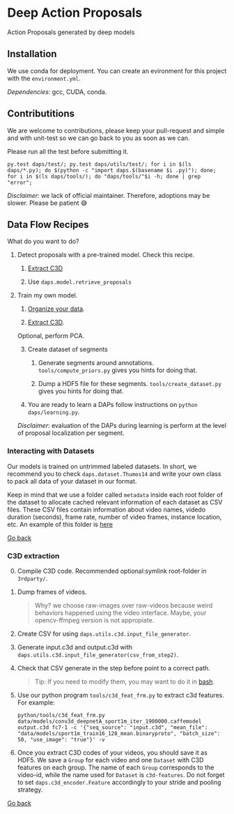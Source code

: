 # Deep Action Proposals
Action Proposals generated by deep models

## Installation

We use conda for deployment. You can create an evironment for this project with the `environment.yml`.

*Dependencies:* gcc, CUDA, conda.

## Contributitions

We are welcome to contributions, please keep your pull-request and simple and with unit-test so we can go back to you as soon as we can.

Please run all the test before submitting it.

```
py.test daps/test/; py.test daps/utils/test/; for i in $(ls daps/*.py); do $(python -c "import daps.$(basename $i .py)"); done; for i in $(ls daps/tools/); do "daps/tools/"$i -h; done | grep "error";
```

*Disclaimer:* we lack of official maintainer. Therefore, adoptions may be slower. Please be patient :sweat_smile:

## Data Flow Recipes

What do you want to do?

1. Detect proposals with a pre-trained model. Check this recipe.

   1. [Extract C3D](#c3d-extraction)

   2. Use `daps.model.retrieve_proposals`

2. Train my own model.

   1. [Organize your data](#interacting-with-datasets).

   2. [Extract C3D](#c3d-extraction).

   Optional, perform PCA.

   3. Create dataset of segments

      1. Generate segments around annotations. `tools/compute_priors.py` gives you hints for doing that.

      2. Dump a HDF5 file for these segments. `tools/create_dataset.py` gives you hints for doing that.

    4. You are ready to learn a DAPs follow instructions on `python daps/learning.py`.

    *Disclaimer:* evaluation of the DAPs during learning is perform at the level of proposal localization per segment.

### Interacting with Datasets

Our models is trained on untrimmed labeled datasets. In short, we recommend you to check `daps.dataset.Thumos14` and write your own class to pack all data of your dataset in our format.

Keep in mind that we use a folder called `metadata` inside each root folder of the dataset to allocate cached relevant information of each dataset as CSV files.
These CSV files contain information about video names, videdo duration (seconds), frame rate, number of video frames, instance location, etc.
An example of this folder is [here](example/metadata/)

[Go back](#data-flow-recipes)

### C3D extraction

0. Compile C3D code. Recommended optional:symlink root-folder in `3rdparty/`.

1. Dump frames of videos.

   > Why? we choose raw-images over raw-videos because weird behaviors happened using the video interface. Maybe, your opencv-ffmpeg version is not appropiate.

2. Create CSV for using `daps.utils.c3d.input_file_generator`.

3. Generate input.c3d and output.c3d with `daps.utils.c3d.input_file_generator(csv_from_step2)`.

4. Check that CSV generate in the step before point to a correct path.

   > Tip: If you need to modify them, you may want to do it in [bash](3rdparty/README.md#useful-bash-commands).

5. Use our python program `tools/c3d_feat_frm.py` to extract c3d features. For example:

   ```
   python/tools/c3d_feat_frm.py data/models/conv3d_deepnetA_sport1m_iter_1900000.caffemodel output.c3d fc7-1 -c '{"seq_source": "input.c3d", "mean_file": "data/models/sport1m_train16_128_mean.binaryproto", "batch_size": 50, "use_image": "true"}' -v
   ```

6. Once you extract C3D codes of your videos, you should save it as HDF5. We save a `Group` for each video and one `Dataset` with C3D features on each group.
The name of each `Group` corresponds to the video-id, while the name used for `Dataset` is `c3d-features`. Do not forget to set `daps.c3d_encoder.Feature` accordingly to your stride and pooling strategy.

[Go back](#data-flow-recipes)
